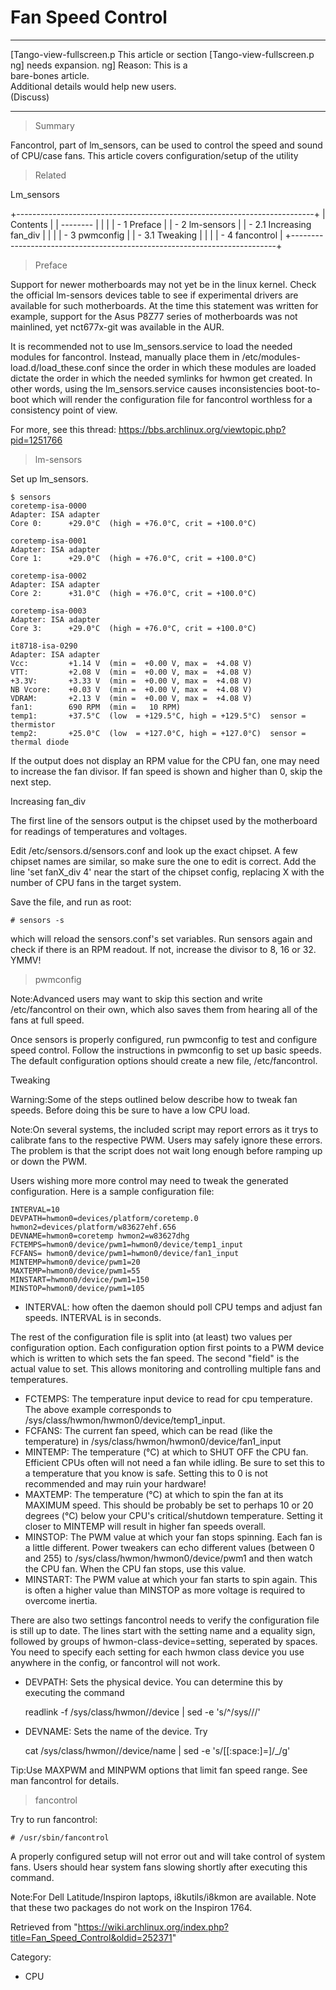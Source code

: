 Fan Speed Control
=================

  ------------------------ ------------------------ ------------------------
  [Tango-view-fullscreen.p This article or section  [Tango-view-fullscreen.p
  ng]                      needs expansion.         ng]
                           Reason: This is a        
                           bare-bones article.      
                           Additional details would 
                           help new users.          
                           (Discuss)                
  ------------------------ ------------------------ ------------------------

> Summary

Fancontrol, part of lm_sensors, can be used to control the speed and
sound of CPU/case fans. This article covers configuration/setup of the
utility

> Related

Lm_sensors

+--------------------------------------------------------------------------+
| Contents                                                                 |
| --------                                                                 |
|                                                                          |
| -   1 Preface                                                            |
| -   2 lm-sensors                                                         |
|     -   2.1 Increasing fan_div                                           |
|                                                                          |
| -   3 pwmconfig                                                          |
|     -   3.1 Tweaking                                                     |
|                                                                          |
| -   4 fancontrol                                                         |
+--------------------------------------------------------------------------+

> Preface

Support for newer motherboards may not yet be in the linux kernel. Check
the official lm-sensors devices table to see if experimental drivers are
available for such motherboards. At the time this statement was written
for example, support for the Asus P8Z77 series of motherboards was not
mainlined, yet nct677x-git was available in the AUR.

It is recommended not to use lm_sensors.service to load the needed
modules for fancontrol. Instead, manually place them in
/etc/modules-load.d/load_these.conf since the order in which these
modules are loaded dictate the order in which the needed symlinks for
hwmon get created. In other words, using the lm_sensors.service causes
inconsistencies boot-to-boot which will render the configuration file
for fancontrol worthless for a consistency point of view.

For more, see this thread:
https://bbs.archlinux.org/viewtopic.php?pid=1251766

> lm-sensors

Set up lm_sensors.

    $ sensors
    coretemp-isa-0000
    Adapter: ISA adapter
    Core 0:      +29.0°C  (high = +76.0°C, crit = +100.0°C)  

    coretemp-isa-0001
    Adapter: ISA adapter
    Core 1:      +29.0°C  (high = +76.0°C, crit = +100.0°C)  

    coretemp-isa-0002
    Adapter: ISA adapter
    Core 2:      +31.0°C  (high = +76.0°C, crit = +100.0°C)  

    coretemp-isa-0003
    Adapter: ISA adapter
    Core 3:      +29.0°C  (high = +76.0°C, crit = +100.0°C)  

    it8718-isa-0290
    Adapter: ISA adapter
    Vcc:         +1.14 V  (min =  +0.00 V, max =  +4.08 V)   
    VTT:         +2.08 V  (min =  +0.00 V, max =  +4.08 V)   
    +3.3V:       +3.33 V  (min =  +0.00 V, max =  +4.08 V)   
    NB Vcore:    +0.03 V  (min =  +0.00 V, max =  +4.08 V)   
    VDRAM:       +2.13 V  (min =  +0.00 V, max =  +4.08 V)   
    fan1:        690 RPM  (min =   10 RPM)
    temp1:       +37.5°C  (low  = +129.5°C, high = +129.5°C)  sensor = thermistor
    temp2:       +25.0°C  (low  = +127.0°C, high = +127.0°C)  sensor = thermal diode

If the output does not display an RPM value for the CPU fan, one may
need to increase the fan divisor. If fan speed is shown and higher than
0, skip the next step.

Increasing fan_div

The first line of the sensors output is the chipset used by the
motherboard for readings of temperatures and voltages.

Edit /etc/sensors.d/sensors.conf and look up the exact chipset. A few
chipset names are similar, so make sure the one to edit is correct. Add
the line 'set fanX_div 4' near the start of the chipset config,
replacing X with the number of CPU fans in the target system.

Save the file, and run as root:

    # sensors -s

which will reload the sensors.conf's set variables. Run sensors again
and check if there is an RPM readout. If not, increase the divisor to 8,
16 or 32. YMMV!

> pwmconfig

Note:Advanced users may want to skip this section and write
/etc/fancontrol on their own, which also saves them from hearing all of
the fans at full speed.

Once sensors is properly configured, run pwmconfig to test and configure
speed control. Follow the instructions in pwmconfig to set up basic
speeds. The default configuration options should create a new file,
/etc/fancontrol.

Tweaking

Warning:Some of the steps outlined below describe how to tweak fan
speeds. Before doing this be sure to have a low CPU load.

Note:On several systems, the included script may report errors as it
trys to calibrate fans to the respective PWM. Users may safely ignore
these errors. The problem is that the script does not wait long enough
before ramping up or down the PWM.

Users wishing more more control may need to tweak the generated
configuration. Here is a sample configuration file:

    INTERVAL=10
    DEVPATH=hwmon0=devices/platform/coretemp.0 hwmon2=devices/platform/w83627ehf.656
    DEVNAME=hwmon0=coretemp hwmon2=w83627dhg
    FCTEMPS=hwmon0/device/pwm1=hwmon0/device/temp1_input
    FCFANS= hwmon0/device/pwm1=hwmon0/device/fan1_input
    MINTEMP=hwmon0/device/pwm1=20
    MAXTEMP=hwmon0/device/pwm1=55
    MINSTART=hwmon0/device/pwm1=150
    MINSTOP=hwmon0/device/pwm1=105

-   INTERVAL: how often the daemon should poll CPU temps and adjust fan
    speeds. INTERVAL is in seconds.

The rest of the configuration file is split into (at least) two values
per configuration option. Each configuration option first points to a
PWM device which is written to which sets the fan speed. The second
"field" is the actual value to set. This allows monitoring and
controlling multiple fans and temperatures.

-   FCTEMPS: The temperature input device to read for cpu temperature.
    The above example corresponds to
    /sys/class/hwmon/hwmon0/device/temp1_input.
-   FCFANS: The current fan speed, which can be read (like the
    temperature) in /sys/class/hwmon/hwmon0/device/fan1_input
-   MINTEMP: The temperature (°C) at which to SHUT OFF the CPU fan.
    Efficient CPUs often will not need a fan while idling. Be sure to
    set this to a temperature that you know is safe. Setting this to 0
    is not recommended and may ruin your hardware!
-   MAXTEMP: The temperature (°C) at which to spin the fan at its
    MAXIMUM speed. This should be probably be set to perhaps 10 or 20
    degrees (°C) below your CPU's critical/shutdown temperature. Setting
    it closer to MINTEMP will result in higher fan speeds overall.
-   MINSTOP: The PWM value at which your fan stops spinning. Each fan is
    a little different. Power tweakers can echo different values
    (between 0 and 255) to /sys/class/hwmon/hwmon0/device/pwm1 and then
    watch the CPU fan. When the CPU fan stops, use this value.
-   MINSTART: The PWM value at which your fan starts to spin again. This
    is often a higher value than MINSTOP as more voltage is required to
    overcome inertia.

There are also two settings fancontrol needs to verify the configuration
file is still up to date. The lines start with the setting name and a
equality sign, followed by groups of hwmon-class-device=setting,
seperated by spaces. You need to specify each setting for each hwmon
class device you use anywhere in the config, or fancontrol will not
work.

-   DEVPATH: Sets the physical device. You can determine this by
    executing the command

    readlink -f /sys/class/hwmon/<hwmon-device>/device | sed -e 's/^\/sys\///'

-   DEVNAME: Sets the name of the device. Try

    cat /sys/class/hwmon/<hwmon-device>/device/name | sed -e 's/[[:space:]=]/_/g'

Tip:Use MAXPWM and MINPWM options that limit fan speed range. See
man fancontrol for details.

> fancontrol

Try to run fancontrol:

    # /usr/sbin/fancontrol

A properly configured setup will not error out and will take control of
system fans. Users should hear system fans slowing shortly after
executing this command.

Note:For Dell Latitude/Inspiron laptops, i8kutils/i8kmon are available.
Note that these two packages do not work on the Inspiron 1764.

Retrieved from
"https://wiki.archlinux.org/index.php?title=Fan_Speed_Control&oldid=252371"

Category:

-   CPU
